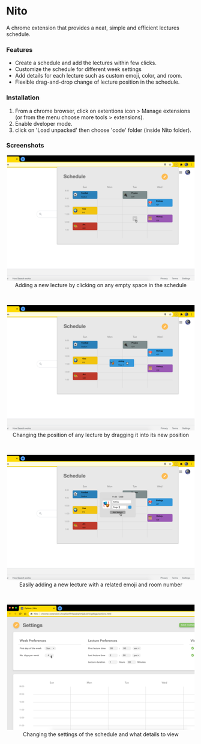 # Nito
A chrome extension that provides a neat, simple and efficient lectures schedule.

### Features
* Create a schedule and add the lectures within few clicks.
* Customize the schedule for different week settings
* Add details for each lecture such as custom emoji, color, and room.
* Flexible drag-and-drop change of lecture position in the schedule.

### Installation
1. From a chrome browser, click on extentions icon > Manage extensions (or from the menu choose more tools > extensions).
2. Enable dveloper mode.
3. click on 'Load unpacked' then choose 'code' folder (inside Nito folder).

### Screenshots
<p align="center">
<img src="https://github.com/Heila-Almogren/Nito/blob/main/Demo/Preview%201.png?raw=true" width="500">
  <br>
Adding a new lecture by clicking on any empty space in the schedule
</p>
<br>
<p align="center">
  <img src="https://github.com/Heila-Almogren/Nito/blob/main/Demo/Preview%202.png?raw=true" width="500">
  Changing the position of any lecture by dragging it into its new position
</p>
<br>
<p align="center">
  <img src="https://github.com/Heila-Almogren/Nito/blob/main/Demo/Preview%203.png?raw=true" width="500">
  Easily adding a new lecture with a related emoji and room number
</p>
<br>
<p align="center">
  <img src="https://github.com/Heila-Almogren/Nito/blob/main/Demo/Preview%204.png?raw=true" width="500">
  Changing the settings of the schedule and what details to view
</p>


  



